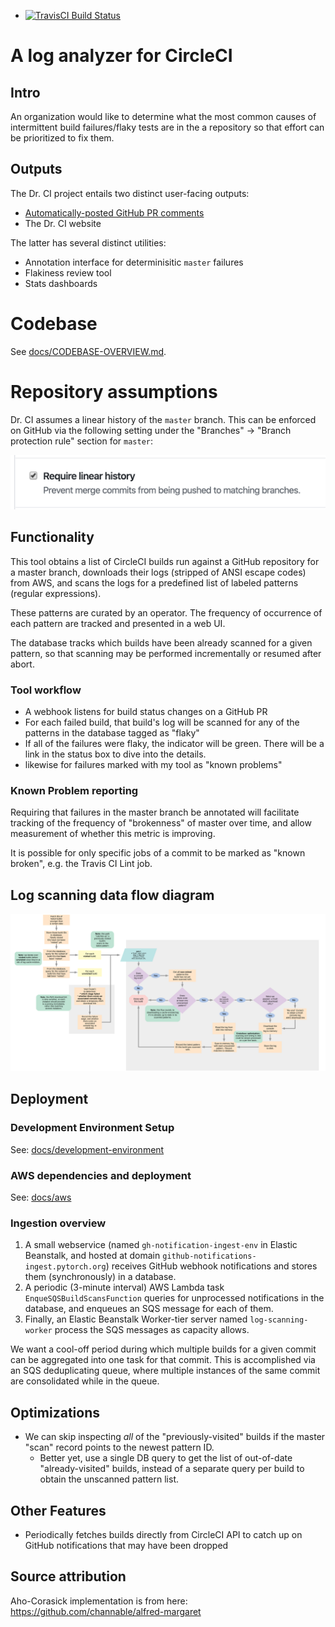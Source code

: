 - [![TravisCI Build Status](https://travis-ci.com/kostmo/circleci-failure-tracker.svg?branch=master)](https://travis-ci.com/kostmo/circleci-failure-tracker)

# A log analyzer for CircleCI


## Intro

An organization would like to determine what the most common causes of intermittent build
failures/flaky tests are in the a repository so that effort can be prioritized
to fix them.

## Outputs

The Dr. CI project entails two distinct user-facing outputs:

* [Automatically-posted GitHub PR comments](application-logic/pull-request-comments)
* The Dr. CI website

The latter has several distinct utilities:
* Annotation interface for determinisitic `master` failures
* Flakiness review tool
* Stats dashboards

# Codebase

See [docs/CODEBASE-OVERVIEW.md](docs/CODEBASE-OVERVIEW.md).

# Repository assumptions

Dr. CI assumes a linear history of the `master` branch.
This can be enforced on GitHub via the following setting under the "Branches" -> "Branch protection rule" section for `master`:

![GitHub setting](docs/images/github-linear-history-option.png)

## Functionality
This tool obtains a list of CircleCI builds run against a GitHub repository for
a master branch, downloads their logs (stripped of ANSI escape codes) from AWS, and scans the logs for a
predefined list of labeled patterns (regular expressions).

These patterns are curated by an operator.  The frequency of occurrence of each
pattern are tracked and presented in a web UI.

The database tracks which builds have been already scanned for a given pattern,
so that scanning may be performed incrementally or resumed after abort.

### Tool workflow

* A webhook listens for build status changes on a GitHub PR
* For each failed build, that build's log will be scanned for any of the patterns in the database tagged as "flaky"
* If all of the failures were flaky, the indicator will be green.  There will be a link in the status box to dive into the details.
* likewise for failures marked with my tool as "known problems"

### Known Problem reporting

Requiring that failures in the master branch be annotated will facilitate tracking of the frequency of "brokenness" of master over time, and allow measurement of whether this metric is improving.

It is possible for only specific jobs of a commit to be marked as "known broken", e.g. the Travis CI Lint job.

## Log scanning data flow diagram

![flow diagram](docs/data-flow.svg)


Deployment
-------------

### Development Environment Setup

See: [docs/development-environment](docs/development-environment)


### AWS dependencies and deployment

See: [docs/aws](docs/aws)


### Ingestion overview

1. A small webservice (named `gh-notification-ingest-env` in Elastic Beanstalk, and hosted at domain `github-notifications-ingest.pytorch.org`) receives GitHub webhook notifications and stores them (synchronously) in a database.
2. A periodic (3-minute interval) AWS Lambda task `EnqueSQSBuildScansFunction` queries for unprocessed notifications in the database, and enqueues an SQS message for each of them.
3. Finally, an Elastic Beanstalk Worker-tier server named `log-scanning-worker` process the SQS messages as capacity allows.

We want a cool-off period during which multiple builds for a given commit can be aggregated into one task for that commit.
This is accomplished via an SQS deduplicating queue, where multiple instances of the same commit are consolidated while in the queue.


Optimizations
-------------

* We can skip inspecting *all* of the "previously-visited" builds if the master "scan" record points to the newest pattern ID.
    * Better yet, use a single DB query to get the list of out-of-date "already-visited" builds, instead of a separate query per build to obtain the unscanned pattern list.


## Other Features

* Periodically fetches builds directly from CircleCI API to catch up on GitHub notifications that may have been dropped


## Source attribution

Aho-Corasick implementation is from here: https://github.com/channable/alfred-margaret
